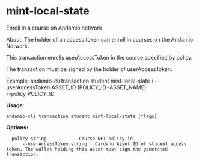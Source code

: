 # mint-local-state
Enroll in a course on Andamio network


About:
The holder of an access token can enroll in courses on the Andamio Network.

This transaction enrolls userAccessToken in the course specified by policy.

The transaction must be signed by the holder of userAccessToken.

Example:
  andamio-cli transaction student mint-local-state \ 
    --userAccessToken ASSET_ID (POLICY_ID+ASSET_NAME) \
    --policy POLICY_ID




**Usage:**
```
andamio-cli transaction student mint-local-state [flags]

```



**Options:**
```
--policy string            Course NFT policy id
      --userAccessToken string   Cardano Asset ID of student access token. The wallet holding this asset must sign the generated transaction.
```


